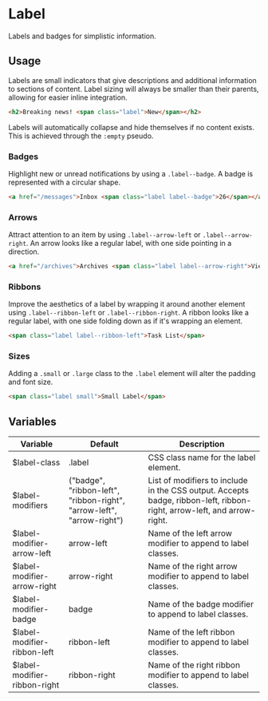 # Label #

Labels and badges for simplistic information.

## Usage ##

Labels are small indicators that give descriptions and additional information to sections of content.
Label sizing will always be smaller than their parents, allowing for easier inline integration.

```html
<h2>Breaking news! <span class="label">New</span></h2>
```

<div class="notice is-info">
    Labels will automatically collapse and hide themselves if no content exists.
    This is achieved through the <code>:empty</code> pseudo.
</div>

### Badges ###

Highlight new or unread notifications by using a `.label--badge`.
A badge is represented with a circular shape.

```html
<a href="/messages">Inbox <span class="label label--badge">26</span></a>
```

### Arrows ###

Attract attention to an item by using `.label--arrow-left` or `.label--arrow-right`.
An arrow looks like a regular label, with one side pointing in a direction.

```html
<a href="/archives">Archives <span class="label label--arrow-right">View</span></a>
```

### Ribbons ###

Improve the aesthetics of a label by wrapping it around another element using
`.label--ribbon-left` or `.label--ribbon-right`. A ribbon looks like a regular label,
with one side folding down as if it's wrapping an element.

```html
<span class="label label--ribbon-left">Task List</span>
```

### Sizes ###

Adding a `.small` or `.large` class to the `.label` element will alter the padding and font size.

```html
<span class="label small">Small Label</span>
```

## Variables ##

<table class="table is-striped data-table">
    <thead>
        <tr>
            <th>Variable</th>
            <th>Default</th>
            <th>Description</th>
        </tr>
    </thead>
    <tbody>
        <tr>
            <td>$label-class</td>
            <td>.label</td>
            <td>CSS class name for the label element.</td>
        </tr>
        <tr>
            <td>$label-modifiers</td>
            <td>("badge", "ribbon-left", "ribbon-right", "arrow-left", "arrow-right")</td>
            <td>List of modifiers to include in the CSS output. Accepts badge, ribbon-left, ribbon-right, arrow-left, and arrow-right.</td>
        </tr>
        <tr>
            <td>$label-modifier-arrow-left</td>
            <td>arrow-left</td>
            <td>Name of the left arrow modifier to append to label classes.</td>
        </tr>
        <tr>
            <td>$label-modifier-arrow-right</td>
            <td>arrow-right</td>
            <td>Name of the right arrow modifier to append to label classes.</td>
        </tr>
        <tr>
            <td>$label-modifier-badge</td>
            <td>badge</td>
            <td>Name of the badge modifier to append to label classes.</td>
        </tr>
        <tr>
            <td>$label-modifier-ribbon-left</td>
            <td>ribbon-left</td>
            <td>Name of the left ribbon modifier to append to label classes.</td>
        </tr>
        <tr>
            <td>$label-modifier-ribbon-right</td>
            <td>ribbon-right</td>
            <td>Name of the right ribbon modifier to append to label classes.</td>
        </tr>
    </tbody>
</table>
